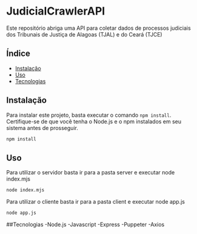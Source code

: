 # JudicialCrawlerAPI
Este repositório abriga uma API para coletar dados de processos judiciais dos Tribunais de Justiça de Alagoas (TJAL) e do Ceará (TJCE)


## Índice

- [Instalação](#instalação)
- [Uso](#uso)
- [Tecnologias](#tecnologias)

## Instalação

Para instalar este projeto, basta executar o comando `npm install`. Certifique-se de que você tenha o Node.js e o npm instalados em seu sistema antes de prosseguir.

```bash
npm install
```

## Uso
Para utilizar o servidor basta ir para a pasta server e executar node index.mjs

```bash
node index.mjs
```
Para utilizar o cliente basta ir para a pasta client e executar node app.js

```bash
node app.js
```

##Tecnologias
-Node.js
-Javascript
-Express
-Puppeter
-Axios






